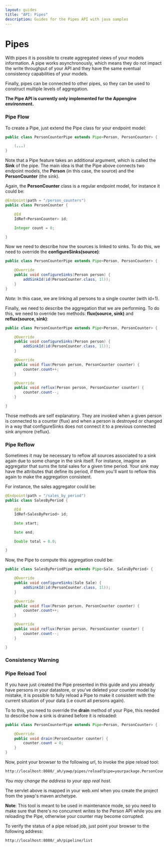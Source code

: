 ```yaml
---
layout: guides
title: "API: Pipes"
description: Guides for the Pipes API with java samples
---
```

# Pipes

With pipes it is possible to create aggregated views of your models information.
A pipe works asynchronously, which means they do not impact the write throughput
of your API and they have the same eventual consistency capabilities of your
models.

Finally, pipes can be connected to other pipes, so they can be used to construct
multiple levels of aggregation.

__The Pipe API is currently only implemented for the Appengine environment.__

### Pipe Flow

To create a Pipe, just extend the Pipe class for your endpoint model:

~~~ java
public class PersonCounterPipe extends Pipe<Person, PersonCounter> {

    (...)
}
~~~

Note that a Pipe feature takes an additional argument, which is called the __Sink__
of the pipe. The main idea is that the Pipe above connects two endpoint models,
the __Person__ (in this case, the source) and the __PersonCounter__ (the sink).

Again, the __PersonCounter__ class is a regular endpoint model, for instance it
could be:

~~~ java
@Endpoint(path = "/person_counters")
public class PersonCounter {

    @Id
    IdRef<PersonCounter> id;

    Integer count = 0;

}
~~~

Now we need to describe how the sources is linked to sinks. To do this,
we need to override the __configureSinks(source)__:

~~~ java
public class PersonCounterPipe extends Pipe<Person, PersonCounter> {

    @Override
    public void configureSinks(Person person) {
        addSinkId(id(PersonCounter.class, 1l));
    }   
}
~~~

_Note:_ In this case, we are linking all persons to a single counter (with id=1).

Finally, we need to describe the aggregation that we are performing. To do this,
we need to override two methods: __flux(source, sink)__ and __reflux(source, sink)__:

~~~ java
public class PersonCounterPipe extends Pipe<Person, PersonCounter> {

    @Override
    public void configureSinks(Person person) {
        addSinkId(id(PersonCounter.class, 1l));
    }   

    @Override
    public void flux(Person person, PersonCounter counter) {
        counter.count++;
    }

    @Override
    public void reflux(Person person, PersonCounter counter) {
        counter.count--;
    }    

}
~~~

Those methods are self explanatory. They are invoked when a given person is connected
to a counter (flux) and when a person is destroyed or changed in a way that
configureSinks does not connect it to a previous connected sink anymore (reflux).

### Pipe Reflow

Sometimes it may be necessary to reflow all sources associated to a sink again due
to some change in the sink itself. For instance, imagine an aggregator that sums the
total sales for a given time period. Your sink may have the attributes that define its period,
if them you'll want to reflow this again to make the aggregation consistent.

For instance, the sales aggregator could be:

~~~ java
@Endpoint(path = "/sales_by_period")
public class SalesByPeriod {

    @Id
    IdRef<SalesByPeriod> id;

    Date start;

    Date end;

    Double total = 0.0;

}
~~~

Now, the Pipe to compute this aggregation could be:

~~~ java
public class SalesByPeriodPipe extends Pipe<Sale, SalesByPeriod> {

    @Override
    public void configureSinks(Sale Sale) {
        addSinkId(id(PersonCounter.class, 1l));
    }   

    @Override
    public void flux(Person person, PersonCounter counter) {
        counter.count++;
    }

    @Override
    public void reflux(Person person, PersonCounter counter) {
        counter.count--;
    }    

}
~~~

### Consistency Warning

### Pipe Reload Tool

If you have just created the Pipe presented in this guide and you already have
persons in your datastore, or you've deleted your counter model by mistake,
it is possible to fully reload a Pipe to make it consistent with the current
situation of your data (i.e count all persons again).

To to this, you need to override the __drain__ method of your Pipe, this needed to describe
how a sink is drained before it is reloaded:

~~~ java
public class PersonCounterPipe extends Pipe<Person, PersonCounter> {

    @Override
    public void drain(PersonCounter counter) {
        counter.count = 0;
    }
}
~~~

Now, point your browser to the following url, to invoke the pipe reload tool:

```bash
http://localhost:8080/_ah/yawp/pipes/reload?pipe=yourpackage.PersonCounterPipe
```

_You may change the address to your app real host._

The servlet above is mapped in your web.xml when you create the project from
the yawp's maven archetype.

__Note__: This tool is meant to be used in maintenance mode, so you need
to make sure that there's no concurrent writes to the Person API
while you are reloading the Pipe, otherwise your counter may become corrupted.

To verify the status of a pipe reload job, just point your browser to the following
address:

```bash
http://localhost:8080/_ah/pipeline/list
```

